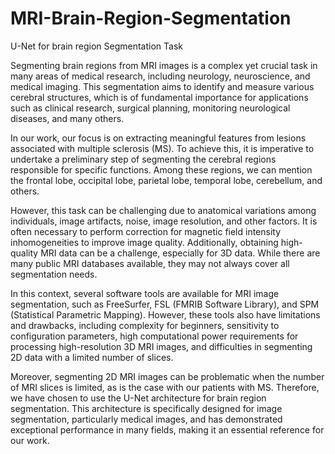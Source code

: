 # MRI-Brain-Region-Segmentation
U-Net for brain region Segmentation Task 

Segmenting brain regions from MRI images is a complex yet crucial task in many areas of medical research, including neurology, neuroscience, and medical imaging. This segmentation aims to identify and measure various cerebral structures, which is of fundamental importance for applications such as clinical research, surgical planning, monitoring neurological diseases, and many others.

In our work, our focus is on extracting meaningful features from lesions associated with multiple sclerosis (MS). To achieve this, it is imperative to undertake a preliminary step of segmenting the cerebral regions responsible for specific functions. Among these regions, we can mention the frontal lobe, occipital lobe, parietal lobe, temporal lobe, cerebellum, and others.

However, this task can be challenging due to anatomical variations among individuals, image artifacts, noise, image resolution, and other factors. It is often necessary to perform correction for magnetic field intensity inhomogeneities to improve image quality. Additionally, obtaining high-quality MRI data can be a challenge, especially for 3D data. While there are many public MRI databases available, they may not always cover all segmentation needs.

In this context, several software tools are available for MRI image segmentation, such as FreeSurfer, FSL (FMRIB Software Library), and SPM (Statistical Parametric Mapping). However, these tools also have limitations and drawbacks, including complexity for beginners, sensitivity to configuration parameters, high computational power requirements for processing high-resolution 3D MRI images, and difficulties in segmenting 2D data with a limited number of slices.

Moreover, segmenting 2D MRI images can be problematic when the number of MRI slices is limited, as is the case with our patients with MS. Therefore, we have chosen to use the U-Net architecture for brain region segmentation. This architecture is specifically designed for image segmentation, particularly medical images, and has demonstrated exceptional performance in many fields, making it an essential reference for our work.
